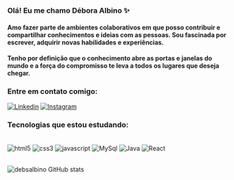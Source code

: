 
### Olá! Eu me chamo Débora Albino ✨

#### Amo fazer parte de ambientes colaborativos em que posso contribuir e compartilhar conhecimentos e ideias com as pessoas. Sou fascinada por escrever, adquirir novas habilidades e experiências.

#### Tenho por definição que o conhecimento abre as portas e janelas do mundo e a força do compromisso te leva a todos os lugares que deseja chegar.

### Entre em contato comigo:

[![Linkedin](https://img.shields.io/badge/LinkedIn-0077B5?style=for-the-badge&logo=linkedin&logoColor=white)](https://www.linkedin.com/in/d%C3%A9bora-albino-im2a7bee/)
[![Instagram](https://img.shields.io/badge/Instagram-E4405F?style=for-the-badge&logo=instagram&logoColor=white)](https://www.instagram.com/debsalbino)

### Tecnologias que estou estudando:

<div style="display: inline_block"><br/>
    <img align="center" alt="html5" src="https://img.shields.io/badge/HTML5-E34F26?style=for-the-badge&logo=html5&logoColor=white" />
    <img align="center" alt="css3" src="https://img.shields.io/badge/CSS3-1572B6?style=for-the-badge&logo=css3&logoColor=white" />
    <img align="center" alt="javascript" src="https://img.shields.io/badge/JavaScript-F7DF1E?style=for-the-badge&logo=javascript&logoColor=black" />
    <img align="center" alt="MySql" src="https://img.shields.io/badge/MySQL-00000F?style=for-the-badge&logo=mysql&logoColor=white" />
    <img align="center" alt="Java" src="https://img.shields.io/badge/Java-ED8B00?style=for-the-badge&logo=java&logoColor=white" />
    <img align="center" alt="React" src="https://img.shields.io/badge/React-20232A?style=for-the-badge&logo=react&logoColor=61DAFB" />

</div><br/>

![debsalbino GitHub stats](https://github-readme-stats.vercel.app/api?username=debsalbino&theme=dracula&show_icons=true)
